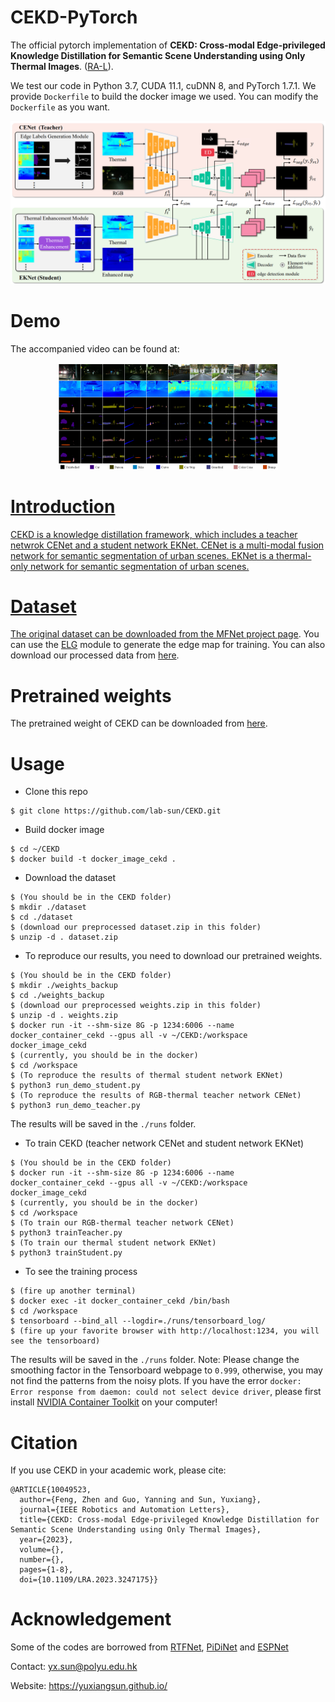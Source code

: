 # CEKD-PyTorch
The official pytorch implementation of **CEKD: Cross-modal Edge-privileged Knowledge Distillation for Semantic Scene Understanding using Only Thermal Images**. ([RA-L](https://ieeexplore.ieee.org/document/10049523)). 

We test our code in Python 3.7, CUDA 11.1, cuDNN 8, and PyTorch 1.7.1. We provide `Dockerfile` to build the docker image we used. You can modify the `Dockerfile` as you want.  
<div align=center>
<img src="docs/overall.jpg" width="900px"/>
</div>

# Demo

The accompanied video can be found at: 
<div align=center>
<a href="https://www.youtube.com/watch?v=dd3zEopVEhA"><img src="docs/results.jpg" width="70%" height="70%" />
</div>

# Introduction
CEKD is a knowledge distillation framework, which includes a teacher netwrok CENet and a student network EKNet. CENet is a multi-modal fusion network for semantic segmentation of urban scenes. EKNet is a thermal-only network for semantic segmentation of urban scenes.
# Dataset
The original dataset can be downloaded from the MFNet project [page](https://www.mi.t.u-tokyo.ac.jp/static/projects/mil_multispectral/). You can use the [ELG](https://github.com/Lavender105/DFF/tree/master/lib/matlab) module to generate the edge map for training. You can also download our processed data from [here](https://labsun-me.polyu.edu.hk/zfeng/MAFNet/).
# Pretrained weights
The pretrained weight of CEKD can be downloaded from [here](https://labsun-me.polyu.edu.hk/zfeng/MAFNet/).
# Usage
* Clone this repo
```
$ git clone https://github.com/lab-sun/CEKD.git
```
* Build docker image
```
$ cd ~/CEKD
$ docker build -t docker_image_cekd .
```
* Download the dataset
```
$ (You should be in the CEKD folder)
$ mkdir ./dataset
$ cd ./dataset
$ (download our preprocessed dataset.zip in this folder)
$ unzip -d . dataset.zip
```
* To reproduce our results, you need to download our pretrained weights.
```
$ (You should be in the CEKD folder)
$ mkdir ./weights_backup
$ cd ./weights_backup
$ (download our preprocessed weights.zip in this folder)
$ unzip -d . weights.zip
$ docker run -it --shm-size 8G -p 1234:6006 --name docker_container_cekd --gpus all -v ~/CEKD:/workspace docker_image_cekd
$ (currently, you should be in the docker)
$ cd /workspace
$ (To reproduce the results of thermal student network EKNet)
$ python3 run_demo_student.py   
$ (To reproduce the results of RGB-thermal teacher network CENet)
$ python3 run_demo_teacher.py   
```
The results will be saved in the `./runs` folder.
* To train CEKD (teacher network CENet and student network EKNet)
```
$ (You should be in the CEKD folder)
$ docker run -it --shm-size 8G -p 1234:6006 --name docker_container_cekd --gpus all -v ~/CEKD:/workspace docker_image_cekd
$ (currently, you should be in the docker)
$ cd /workspace
$ (To train our RGB-thermal teacher network CENet)
$ python3 trainTeacher.py
$ (To train our thermal student network EKNet)
$ python3 trainStudent.py
```
* To see the training process
```
$ (fire up another terminal)
$ docker exec -it docker_container_cekd /bin/bash
$ cd /workspace
$ tensorboard --bind_all --logdir=./runs/tensorboard_log/
$ (fire up your favorite browser with http://localhost:1234, you will see the tensorboard)
```
The results will be saved in the `./runs` folder.
Note: Please change the smoothing factor in the Tensorboard webpage to `0.999`, otherwise, you may not find the patterns from the noisy plots. If you have the error `docker: Error response from daemon: could not select device driver`, please first install [NVIDIA Container Toolkit](https://docs.nvidia.com/datacenter/cloud-native/container-toolkit/install-guide.html) on your computer!

# Citation
If you use CEKD in your academic work, please cite:
```
@ARTICLE{10049523,
  author={Feng, Zhen and Guo, Yanning and Sun, Yuxiang},
  journal={IEEE Robotics and Automation Letters}, 
  title={CEKD: Cross-modal Edge-privileged Knowledge Distillation for Semantic Scene Understanding using Only Thermal Images}, 
  year={2023},
  volume={},
  number={},
  pages={1-8},
  doi={10.1109/LRA.2023.3247175}}
```

# Acknowledgement
Some of the codes are borrowed from [RTFNet](https://github.com/yuxiangsun/RTFNet), [PiDiNet](https://github.com/aja32/Pixel_Difference_Net) and [ESPNet](https://github.com/irfanICMLL/structure_knowledge_distillation)

Contact: yx.sun@polyu.edu.hk

Website: https://yuxiangsun.github.io/
